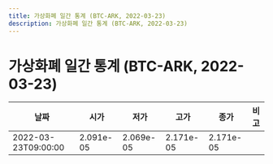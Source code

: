 ```yaml
---
title: 가상화폐 일간 통계 (BTC-ARK, 2022-03-23)
description: 가상화폐 일간 통계 (BTC-ARK, 2022-03-23)
---
```


가상화폐 일간 통계 (BTC-ARK, 2022-03-23)
===

|날짜|시가|저가|고가|종가|비고|
|--|--|--|--|--|--|
|2022-03-23T09:00:00|2.091e-05|2.069e-05|2.171e-05|2.171e-05|    |
